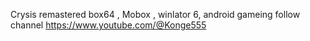 Crysis remastered box64 , Mobox , winlator 6, android gameing
follow channel https://www.youtube.com/@Konge555
